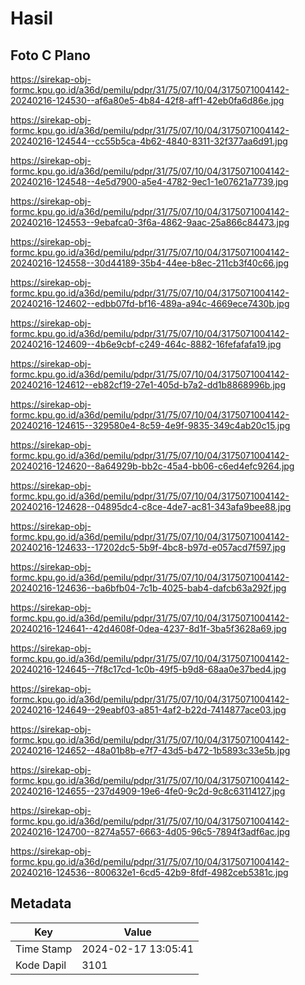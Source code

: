 # Hasil

## Foto C Plano

https://sirekap-obj-formc.kpu.go.id/a36d/pemilu/pdpr/31/75/07/10/04/3175071004142-20240216-124530--af6a80e5-4b84-42f8-aff1-42eb0fa6d86e.jpg

https://sirekap-obj-formc.kpu.go.id/a36d/pemilu/pdpr/31/75/07/10/04/3175071004142-20240216-124544--cc55b5ca-4b62-4840-8311-32f377aa6d91.jpg

https://sirekap-obj-formc.kpu.go.id/a36d/pemilu/pdpr/31/75/07/10/04/3175071004142-20240216-124548--4e5d7900-a5e4-4782-9ec1-1e07621a7739.jpg

https://sirekap-obj-formc.kpu.go.id/a36d/pemilu/pdpr/31/75/07/10/04/3175071004142-20240216-124553--9ebafca0-3f6a-4862-9aac-25a866c84473.jpg

https://sirekap-obj-formc.kpu.go.id/a36d/pemilu/pdpr/31/75/07/10/04/3175071004142-20240216-124558--30d44189-35b4-44ee-b8ec-211cb3f40c66.jpg

https://sirekap-obj-formc.kpu.go.id/a36d/pemilu/pdpr/31/75/07/10/04/3175071004142-20240216-124602--edbb07fd-bf16-489a-a94c-4669ece7430b.jpg

https://sirekap-obj-formc.kpu.go.id/a36d/pemilu/pdpr/31/75/07/10/04/3175071004142-20240216-124609--4b6e9cbf-c249-464c-8882-16fefafafa19.jpg

https://sirekap-obj-formc.kpu.go.id/a36d/pemilu/pdpr/31/75/07/10/04/3175071004142-20240216-124612--eb82cf19-27e1-405d-b7a2-dd1b8868996b.jpg

https://sirekap-obj-formc.kpu.go.id/a36d/pemilu/pdpr/31/75/07/10/04/3175071004142-20240216-124615--329580e4-8c59-4e9f-9835-349c4ab20c15.jpg

https://sirekap-obj-formc.kpu.go.id/a36d/pemilu/pdpr/31/75/07/10/04/3175071004142-20240216-124620--8a64929b-bb2c-45a4-bb06-c6ed4efc9264.jpg

https://sirekap-obj-formc.kpu.go.id/a36d/pemilu/pdpr/31/75/07/10/04/3175071004142-20240216-124628--04895dc4-c8ce-4de7-ac81-343afa9bee88.jpg

https://sirekap-obj-formc.kpu.go.id/a36d/pemilu/pdpr/31/75/07/10/04/3175071004142-20240216-124633--17202dc5-5b9f-4bc8-b97d-e057acd7f597.jpg

https://sirekap-obj-formc.kpu.go.id/a36d/pemilu/pdpr/31/75/07/10/04/3175071004142-20240216-124636--ba6bfb04-7c1b-4025-bab4-dafcb63a292f.jpg

https://sirekap-obj-formc.kpu.go.id/a36d/pemilu/pdpr/31/75/07/10/04/3175071004142-20240216-124641--42d4608f-0dea-4237-8d1f-3ba5f3628a69.jpg

https://sirekap-obj-formc.kpu.go.id/a36d/pemilu/pdpr/31/75/07/10/04/3175071004142-20240216-124645--7f8c17cd-1c0b-49f5-b9d8-68aa0e37bed4.jpg

https://sirekap-obj-formc.kpu.go.id/a36d/pemilu/pdpr/31/75/07/10/04/3175071004142-20240216-124649--29eabf03-a851-4af2-b22d-7414877ace03.jpg

https://sirekap-obj-formc.kpu.go.id/a36d/pemilu/pdpr/31/75/07/10/04/3175071004142-20240216-124652--48a01b8b-e7f7-43d5-b472-1b5893c33e5b.jpg

https://sirekap-obj-formc.kpu.go.id/a36d/pemilu/pdpr/31/75/07/10/04/3175071004142-20240216-124655--237d4909-19e6-4fe0-9c2d-9c8c63114127.jpg

https://sirekap-obj-formc.kpu.go.id/a36d/pemilu/pdpr/31/75/07/10/04/3175071004142-20240216-124700--8274a557-6663-4d05-96c5-7894f3adf6ac.jpg

https://sirekap-obj-formc.kpu.go.id/a36d/pemilu/pdpr/31/75/07/10/04/3175071004142-20240216-124536--800632e1-6cd5-42b9-8fdf-4982ceb5381c.jpg


## Metadata

| Key        | Value               |
| ---------- | ------------------- |
| Time Stamp | 2024-02-17 13:05:41 |
| Kode Dapil | 3101                |



